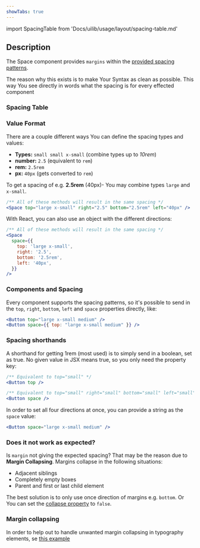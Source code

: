 ```yaml
---
showTabs: true
---
```


import SpacingTable from 'Docs/uilib/usage/layout/spacing-table.md'

## Description

The Space component provides `margins` within the [provided spacing patterns](/uilib/usage/layout/spacing#spacing-helpers).

The reason why this exists is to make Your Syntax as clean as possible.
This way You see directly in words what the spacing is for every effected component

### Spacing Table

<SpacingTable />

### Value Format

There are a couple different ways You can define the spacing types and values:

- **Types:** `small small x-small` (combine types up to _10rem_)
- **number:** `2.5` (equivalent to `rem`)
- **rem:** `2.5rem`
- **px:** `40px` (gets converted to `rem`)

To get a spacing of e.g. **2.5rem** (40px)- You may combine types `large` and `x-small`.

```jsx
/** All of these methods will result in the same spacing */
<Space top="large x-small" right="2.5" bottom="2.5rem" left="40px" />
```

With React, you can also use an object with the different directions:

```jsx
/** All of these methods will result in the same spacing */
<Space
  space={{
    top: 'large x-small',
    right: '2.5',
    bottom: '2.5rem',
    left: '40px',
  }}
/>
```

### Components and Spacing

Every component supports the spacing patterns, so it's possible to send in the `top`, `right`, `bottom`, `left` and `space` properties directly, like:

```jsx
<Button top="large x-small medium" />
<Button space={{ top: "large x-small medium" }} />
```

### Spacing shorthands

A shorthand for getting 1rem (most used) is to simply send in a boolean, set as true. No given value in JSX means true, so you only need the property key:

```jsx
/** Equivalent to top="small" */
<Button top />

/** Equivalent to top="small" right="small" bottom="small" left="small" */
<Button space />
```

In order to set all four directions at once, you can provide a string as the `space` value:

```jsx
<Button space="large x-small medium" />
```

### Does it not work as expected?

Is `margin` not giving the expected spacing? That may be the reason due to **Margin Collapsing**. Margins collapse in the following situations:

- Adjacent siblings
- Completely empty boxes
- Parent and first or last child element

The best solution is to only use once direction of margins e.g. `bottom`. Or You can set the [collapse property](/uilib/components/space/properties) to `false`.

### Margin collapsing

In order to help out to handle unwanted margin collapsing in typography elements, se [this example](/uilib/typography/heading#example-of-margin-collapsing)
